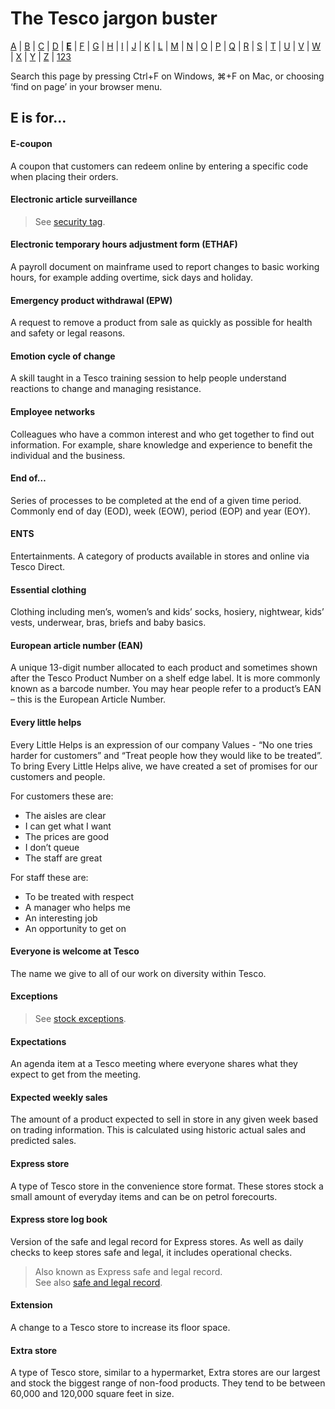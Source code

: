 # The Tesco jargon buster

[A](a.md) | [B](b.md) | [C](c.md) | [D](d.md) | [**E**](e.md) | [F](f.md) | [G](g.md) | [H](h.md) | [I](i.md) | [J](j.md) | [K](k.md) | [L](l.md) | [M](m.md) | [N](n.md) | [O](o.md) | [P](p.md) | [Q](q.md) | [R](r.md) | [S](s.md) | [T](t.md) | [U](u.md) | [V](v.md) | [W](w.md) | [X](x.md) | [Y](y.md) | [Z](z.md) | [123](123.md)

Search this page by pressing Ctrl+F on Windows, ⌘+F on Mac, or choosing ‘find on page’ in your browser menu.

## E is for…

#### E-coupon
A coupon that customers can redeem online by entering a specific code when placing their orders.

#### Electronic article surveillance
> See [security tag](s.md#security-tag).

#### Electronic temporary hours adjustment form (ETHAF)
A payroll document on mainframe used to report changes to basic working hours, for example adding overtime, sick days and holiday.

#### Emergency product withdrawal (EPW)
A request to remove a product from sale as quickly as possible for health and safety or legal reasons.

#### Emotion cycle of change
A skill taught in a Tesco training session to help people understand reactions to change and managing resistance.

#### Employee networks
Colleagues who have a common interest and who get together to find out information. For example, share knowledge and experience to benefit the individual and the business.

#### End of…
Series of processes to be completed at the end of a given time period. Commonly end of day (EOD), week (EOW), period (EOP) and year (EOY).

#### ENTS
Entertainments. A category of products available in stores and online via Tesco Direct.

#### Essential clothing
Clothing including men’s, women’s and kids’ socks, hosiery, nightwear, kids’ vests, underwear, bras, briefs and baby basics.

#### European article number (EAN)
A unique 13-digit number allocated to each product and sometimes shown after the Tesco Product Number on a shelf edge label. It is more commonly known as a barcode number. You may hear people refer to a product’s EAN – this is the European Article Number.

#### Every little helps
Every Little Helps is an expression of our company Values - “No one tries harder for customers” and “Treat people how they would like to be treated”. To bring Every Little Helps alive, we have created a set of promises for our customers and people.

For customers these are:
- The aisles are clear
- I can get what I want
- The prices are good
- I don’t queue
- The staff are great

For staff these are:
- To be treated with respect
- A manager who helps me
- An interesting job
- An opportunity to get on

#### Everyone is welcome at Tesco
The name we give to all of our work on diversity within Tesco.

#### Exceptions
> See [stock exceptions](s.md#stock-exceptions).

#### Expectations
An agenda item at a Tesco meeting where everyone shares what they expect to get from the meeting.

#### Expected weekly sales
The amount of a product expected to sell in store in any given week based on trading information. This is calculated using historic actual sales and predicted sales.

#### Express store
A type of Tesco store in the convenience store format. These stores stock a small amount of everyday items and can be on petrol forecourts.

#### Express store log book
Version of the safe and legal record for Express stores. As well as daily checks to keep stores safe and legal, it includes operational checks.
> Also known as Express safe and legal record.  
> See also [safe and legal record](s.md#safe-and-legal-record).

#### Extension
A change to a Tesco store to increase its floor space.

#### Extra store
A type of Tesco store, similar to a hypermarket, Extra stores are our largest and stock the biggest range of non-food products. They tend to be between 60,000 and 120,000 square feet in size.
